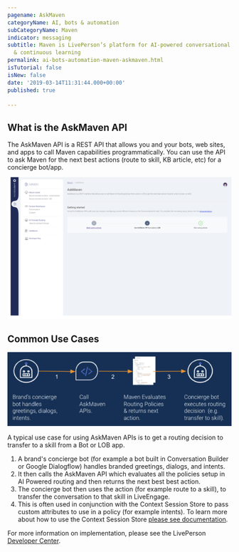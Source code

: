 ```yaml
---
pagename: AskMaven
categoryName: AI, bots & automation
subCategoryName: Maven
indicator: messaging
subtitle: Maven is LivePerson’s platform for AI-powered conversational orchestration
  & continuous learning
permalink: ai-bots-automation-maven-askmaven.html
isTutorial: false
isNew: false
date: '2019-03-14T11:31:44.000+00:00'
published: true

---
```


## What is the AskMaven API

The AskMaven API is a REST API that allows you and your bots, web sites, and apps to call Maven capabilities programmatically. You can use the API to ask Maven for the next best actions (route to skill, KB article, etc) for a concierge bot/app.

<img class="fancyimage" style="width:750px" src="img/askmaven.png">

## Common Use Cases

<img class="fancyimage" style="width:600px" src="img/askmaven-use-case.png">

A typical use case for using AskMaven APIs is to get a routing decision to transfer to a skill from a Bot or LOB app. 

1. A brand's concierge bot (for example a bot built in Conversation Builder or Google Dialogflow) handles branded greetings, dialogs, and intents. 
2. It then calls the AskMaven API which evaluates all the policies setup in AI Powered routing and then returns the next best best action. 
3. The concierge bot then uses the action (for example route to a skill), to transfer the conversation to that skill in LiveEngage. 
4. This is often used in conjunction with the Context Session Store to pass custom attributes to use in a policy (for example intents). To learn more about how to use the Context Session Store [please see documentation](https://developers.liveperson.com/maven-context-warehouse-context-session-store.html).


For more information on implementation, please see the LivePerson [Developer Center](https://developers.liveperson.com/maven-askmaven-overview.html).